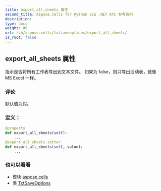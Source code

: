 ```yaml
---
title: export_all_sheets 属性
second_title: Aspose.Cells for Python via .NET API 参考资料
description:
type: docs
weight: 80
url: /zh/aspose.cells/txtsaveoptions/export_all_sheets/
is_root: false
---
```

## export_all_sheets 属性

指示是否将所有工作表导出到文本文件。
如果为 false，则只导出活动表，就像 MS Excel 一样。

### 评论

默认值为假。
### 定义：
```python
@property
def export_all_sheets(self):
    ...
@export_all_sheets.setter
def export_all_sheets(self, value):
    ...
```

### 也可以看看
* 模块 [aspose.cells](../../)
* 类 [TxtSaveOptions](/cells/python-net/zh/aspose.cells/txtsaveoptions)

